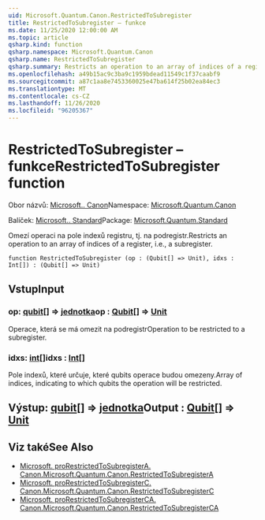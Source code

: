 ```yaml
---
uid: Microsoft.Quantum.Canon.RestrictedToSubregister
title: RestrictedToSubregister – funkce
ms.date: 11/25/2020 12:00:00 AM
ms.topic: article
qsharp.kind: function
qsharp.namespace: Microsoft.Quantum.Canon
qsharp.name: RestrictedToSubregister
qsharp.summary: Restricts an operation to an array of indices of a register, i.e., a subregister.
ms.openlocfilehash: a49b15ac9c3ba9c1959bdead11549c1f37caabf9
ms.sourcegitcommit: a87c1aa8e7453360025e47ba614f25b02ea84ec3
ms.translationtype: MT
ms.contentlocale: cs-CZ
ms.lasthandoff: 11/26/2020
ms.locfileid: "96205367"
---
```

# <a name="restrictedtosubregister-function"></a><span data-ttu-id="f1940-102">RestrictedToSubregister – funkce</span><span class="sxs-lookup"><span data-stu-id="f1940-102">RestrictedToSubregister function</span></span>

<span data-ttu-id="f1940-103">Obor názvů: [Microsoft.. Canon](xref:Microsoft.Quantum.Canon)</span><span class="sxs-lookup"><span data-stu-id="f1940-103">Namespace: [Microsoft.Quantum.Canon](xref:Microsoft.Quantum.Canon)</span></span>

<span data-ttu-id="f1940-104">Balíček: [Microsoft.. Standard](https://nuget.org/packages/Microsoft.Quantum.Standard)</span><span class="sxs-lookup"><span data-stu-id="f1940-104">Package: [Microsoft.Quantum.Standard](https://nuget.org/packages/Microsoft.Quantum.Standard)</span></span>


<span data-ttu-id="f1940-105">Omezí operaci na pole indexů registru, tj. na podregistr.</span><span class="sxs-lookup"><span data-stu-id="f1940-105">Restricts an operation to an array of indices of a register, i.e., a subregister.</span></span>

```qsharp
function RestrictedToSubregister (op : (Qubit[] => Unit), idxs : Int[]) : (Qubit[] => Unit)
```


## <a name="input"></a><span data-ttu-id="f1940-106">Vstup</span><span class="sxs-lookup"><span data-stu-id="f1940-106">Input</span></span>

### <a name="op--qubit--unit"></a><span data-ttu-id="f1940-107">op: [qubit](xref:microsoft.quantum.lang-ref.qubit)[] => [jednotka](xref:microsoft.quantum.lang-ref.unit)</span><span class="sxs-lookup"><span data-stu-id="f1940-107">op : [Qubit](xref:microsoft.quantum.lang-ref.qubit)[] => [Unit](xref:microsoft.quantum.lang-ref.unit)</span></span> 

<span data-ttu-id="f1940-108">Operace, která se má omezit na podregistr</span><span class="sxs-lookup"><span data-stu-id="f1940-108">Operation to be restricted to a subregister.</span></span>


### <a name="idxs--int"></a><span data-ttu-id="f1940-109">idxs: [int](xref:microsoft.quantum.lang-ref.int)[]</span><span class="sxs-lookup"><span data-stu-id="f1940-109">idxs : [Int](xref:microsoft.quantum.lang-ref.int)[]</span></span>

<span data-ttu-id="f1940-110">Pole indexů, které určuje, které qubits operace budou omezeny.</span><span class="sxs-lookup"><span data-stu-id="f1940-110">Array of indices, indicating to which qubits the operation will be restricted.</span></span>



## <a name="output--qubit--unit"></a><span data-ttu-id="f1940-111">Výstup: [qubit](xref:microsoft.quantum.lang-ref.qubit)[] => [jednotka](xref:microsoft.quantum.lang-ref.unit)</span><span class="sxs-lookup"><span data-stu-id="f1940-111">Output : [Qubit](xref:microsoft.quantum.lang-ref.qubit)[] => [Unit](xref:microsoft.quantum.lang-ref.unit)</span></span> 



## <a name="see-also"></a><span data-ttu-id="f1940-112">Viz také</span><span class="sxs-lookup"><span data-stu-id="f1940-112">See Also</span></span>

- [<span data-ttu-id="f1940-113">Microsoft. proRestrictedToSubregisterA. Canon.</span><span class="sxs-lookup"><span data-stu-id="f1940-113">Microsoft.Quantum.Canon.RestrictedToSubregisterA</span></span>](xref:Microsoft.Quantum.Canon.RestrictedToSubregisterA)
- [<span data-ttu-id="f1940-114">Microsoft. proRestrictedToSubregisterC. Canon.</span><span class="sxs-lookup"><span data-stu-id="f1940-114">Microsoft.Quantum.Canon.RestrictedToSubregisterC</span></span>](xref:Microsoft.Quantum.Canon.RestrictedToSubregisterC)
- [<span data-ttu-id="f1940-115">Microsoft. proRestrictedToSubregisterCA. Canon.</span><span class="sxs-lookup"><span data-stu-id="f1940-115">Microsoft.Quantum.Canon.RestrictedToSubregisterCA</span></span>](xref:Microsoft.Quantum.Canon.RestrictedToSubregisterCA)